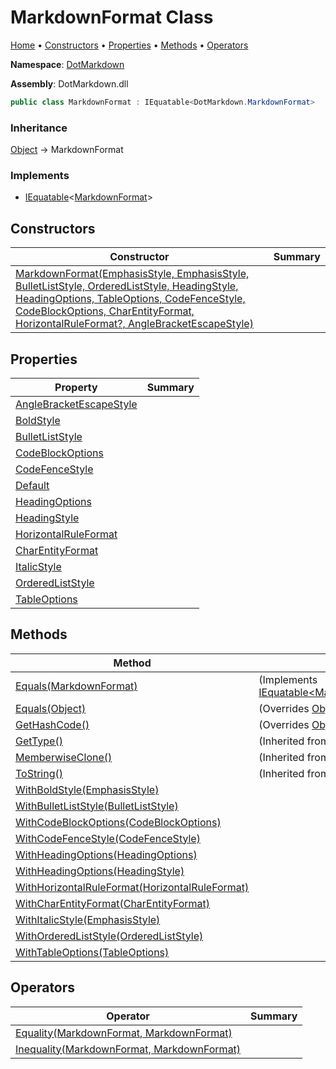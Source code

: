 # MarkdownFormat Class

[Home](../../README.md) &#x2022; [Constructors](#constructors) &#x2022; [Properties](#properties) &#x2022; [Methods](#methods) &#x2022; [Operators](#operators)

**Namespace**: [DotMarkdown](../README.md)

**Assembly**: DotMarkdown\.dll

```csharp
public class MarkdownFormat : IEquatable<DotMarkdown.MarkdownFormat>
```

### Inheritance

[Object](https://docs.microsoft.com/en-us/dotnet/api/system.object) &#x2192; MarkdownFormat

### Implements

* [IEquatable](https://docs.microsoft.com/en-us/dotnet/api/system.iequatable-1)\<[MarkdownFormat](./README.md)>

## Constructors

| Constructor | Summary |
| ----------- | ------- |
| [MarkdownFormat(EmphasisStyle, EmphasisStyle, BulletListStyle, OrderedListStyle, HeadingStyle, HeadingOptions, TableOptions, CodeFenceStyle, CodeBlockOptions, CharEntityFormat, HorizontalRuleFormat?, AngleBracketEscapeStyle)](-ctor/README.md) | |

## Properties

| Property | Summary |
| -------- | ------- |
| [AngleBracketEscapeStyle](AngleBracketEscapeStyle/README.md) | |
| [BoldStyle](BoldStyle/README.md) | |
| [BulletListStyle](BulletListStyle/README.md) | |
| [CodeBlockOptions](CodeBlockOptions/README.md) | |
| [CodeFenceStyle](CodeFenceStyle/README.md) | |
| [Default](Default/README.md) | |
| [HeadingOptions](HeadingOptions/README.md) | |
| [HeadingStyle](HeadingStyle/README.md) | |
| [HorizontalRuleFormat](HorizontalRuleFormat/README.md) | |
| [CharEntityFormat](CharEntityFormat/README.md) | |
| [ItalicStyle](ItalicStyle/README.md) | |
| [OrderedListStyle](OrderedListStyle/README.md) | |
| [TableOptions](TableOptions/README.md) | |

## Methods

| Method | Summary |
| ------ | ------- |
| [Equals(MarkdownFormat)](Equals/README.md#DotMarkdown_MarkdownFormat_Equals_DotMarkdown_MarkdownFormat_) |  \(Implements [IEquatable\<MarkdownFormat>.Equals](https://docs.microsoft.com/en-us/dotnet/api/system.iequatable-1.equals)\) |
| [Equals(Object)](Equals/README.md#DotMarkdown_MarkdownFormat_Equals_System_Object_) |  \(Overrides [Object.Equals](https://docs.microsoft.com/en-us/dotnet/api/system.object.equals)\) |
| [GetHashCode()](GetHashCode/README.md) |  \(Overrides [Object.GetHashCode](https://docs.microsoft.com/en-us/dotnet/api/system.object.gethashcode)\) |
| [GetType()](https://docs.microsoft.com/en-us/dotnet/api/system.object.gettype) |  \(Inherited from [Object](https://docs.microsoft.com/en-us/dotnet/api/system.object)\) |
| [MemberwiseClone()](https://docs.microsoft.com/en-us/dotnet/api/system.object.memberwiseclone) |  \(Inherited from [Object](https://docs.microsoft.com/en-us/dotnet/api/system.object)\) |
| [ToString()](https://docs.microsoft.com/en-us/dotnet/api/system.object.tostring) |  \(Inherited from [Object](https://docs.microsoft.com/en-us/dotnet/api/system.object)\) |
| [WithBoldStyle(EmphasisStyle)](WithBoldStyle/README.md) | |
| [WithBulletListStyle(BulletListStyle)](WithBulletListStyle/README.md) | |
| [WithCodeBlockOptions(CodeBlockOptions)](WithCodeBlockOptions/README.md) | |
| [WithCodeFenceStyle(CodeFenceStyle)](WithCodeFenceStyle/README.md) | |
| [WithHeadingOptions(HeadingOptions)](WithHeadingOptions/README.md#DotMarkdown_MarkdownFormat_WithHeadingOptions_DotMarkdown_HeadingOptions_) | |
| [WithHeadingOptions(HeadingStyle)](WithHeadingOptions/README.md#DotMarkdown_MarkdownFormat_WithHeadingOptions_DotMarkdown_HeadingStyle_) | |
| [WithHorizontalRuleFormat(HorizontalRuleFormat)](WithHorizontalRuleFormat/README.md) | |
| [WithCharEntityFormat(CharEntityFormat)](WithCharEntityFormat/README.md) | |
| [WithItalicStyle(EmphasisStyle)](WithItalicStyle/README.md) | |
| [WithOrderedListStyle(OrderedListStyle)](WithOrderedListStyle/README.md) | |
| [WithTableOptions(TableOptions)](WithTableOptions/README.md) | |

## Operators

| Operator | Summary |
| -------- | ------- |
| [Equality(MarkdownFormat, MarkdownFormat)](op_Equality/README.md) | |
| [Inequality(MarkdownFormat, MarkdownFormat)](op_Inequality/README.md) | |

